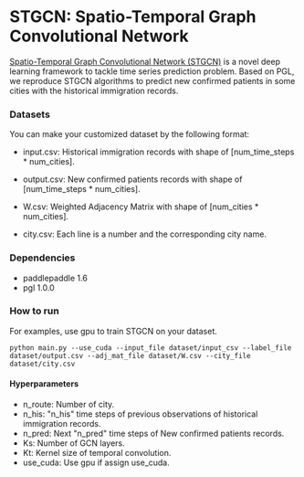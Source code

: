 # STGCN: Spatio-Temporal Graph Convolutional Network

[Spatio-Temporal Graph Convolutional Network \(STGCN\)](https://arxiv.org/pdf/1709.04875.pdf) is a novel deep learning framework to tackle time series prediction problem. Based on PGL, we reproduce STGCN algorithms to predict new confirmed patients in some cities with the historical immigration records.

### Datasets

You can make your customized dataset by the following format:

* input.csv: Historical immigration records with shape of [num\_time\_steps * num\_cities].

* output.csv: New confirmed patients records with shape of [num\_time\_steps * num\_cities].

* W.csv: Weighted Adjacency Matrix with shape of [num\_cities * num\_cities].

* city.csv: Each line is a number and the corresponding city name.

### Dependencies

- paddlepaddle 1.6
- pgl 1.0.0

### How to run

For examples, use gpu to train STGCN on your dataset.
```
python main.py --use_cuda --input_file dataset/input_csv --label_file dataset/output.csv --adj_mat_file dataset/W.csv --city_file dataset/city.csv 
```

#### Hyperparameters

- n\_route: Number of city.
- n\_his: "n\_his" time steps of previous observations of historical immigration records.
- n\_pred: Next "n\_pred" time steps of New confirmed patients records.
- Ks: Number of GCN layers.
- Kt: Kernel size of temporal convolution.
- use\_cuda: Use gpu if assign use\_cuda. 
